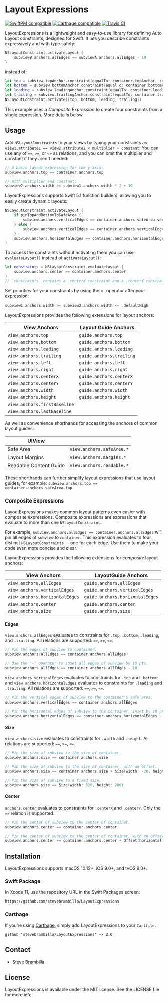 # Layout Expressions

[![SwiftPM compatible](https://img.shields.io/badge/SwiftPM-compatible-orange.svg)](#swift-package-manager) [![Carthage compatible](https://img.shields.io/badge/Carthage-compatible-4BC51D.svg?style=flat)](https://github.com/Carthage/Carthage) [![Travis CI](https://api.travis-ci.org/stevebrambilla/LayoutExpressions.svg?branch=master)](https://travis-ci.org/stevebrambilla/LayoutExpressions)

LayoutExpressions is a lightweight and easy-to-use library for defining Auto Layout constraints, designed for Swift. It lets you describe constraints expressively and with type safety:

```swift
NSLayoutConstraint.activateLayout {
    subviewB.anchors.allEdges == subviewA.anchors.allEdges - 10
}
```

instead of:

```swift
let top = subview.topAnchor.constraint(equalTo: container.topAnchor, constant: 10)
let bottom = subview.bottomAnchor.constraint(equalTo: container.bottomAnchor, constant: -10)
let leading = subview.leadingAnchor.constraint(equalTo: container.leadingAnchor, constant: 10)
let trailing = subview.trailingAnchor.constraint(equalTo: container.trailingAnchor, constant: -10)
NSLayoutConstraint.activate([top, bottom, leading, trailing])
```

This example uses a _Composite Expression_ to create four constraints from a single expression. More details below.

## Usage

Add `NSLayoutConstraints` to your views by typing your constraints as `view1.attribute1 == view2.attribute2 × multiplier + constant`.
You can use any of `==`, `>=`, or `<=` as relations, and you can omit the multiplier and constant if they aren't needed:

```swift
// A basic layout expression for the y-axis:
subview.anchors.top == container.anchors.top

// With multiplier and constant:
subview2.anchors.width >= subview1.anchors.width * 2 + 10
```

LayoutExpressions supports Swift 5.1 function builders, allowing you to easily create dynamic layouts:

```swift
NSLayoutConstraint.activateLayout {
    if pinTopAndBottomToSafeArea {
        subview.anchors.verticalEdges == container.anchors.safeArea.verticalEdges
    } else {
        subview.anchors.verticalEdges == container.anchors.verticalEdges
    }
    subview.anchors.horizontalEdges == container.anchors.horizontalEdges
)
```

To access the constraints without activating them you can use `evaluateLayout()` instead of `activateLayout()`:

```swift
let constraints = NSLayoutConstraint.evaluateLayout {
    subview.anchors.center == container.anchors.center
}
// `constraints` contains a .centerX constraint and a .centerY constraint
```

Set priorities for your constraints by using the `<~` operator after your expression:

```swift
subview1.anchors.width >= subview2.anchors.width <~ .defaultHigh
```

LayoutExpressions provides the following extensions for layout anchors:

View Anchors                 |  Layout Guide Anchors      |
-----------------------------|----------------------------|
`view.anchors.top`           | `guide.anchors.top`        |
`view.anchors.bottom`        | `guide.anchors.bottom`     |
`view.anchors.leading`       | `guide.anchors.leading`    |
`view.anchors.trailing`      | `guide.anchors.trailing`   |
`view.anchors.left`          | `guide.anchors.left`       |
`view.anchors.right`         | `guide.anchors.right`      |
`view.anchors.centerX`       | `guide.anchors.centerX`    |
`view.anchors.centerY`       | `guide.anchors.centerY`    |
`view.anchors.width`         | `guide.anchors.width`      |
`view.anchors.height`        | `guide.anchors.height`     |
`view.anchors.firstBaseline` |                            |
`view.anchors.lastBaseline`  |                            |

As well as convenience shorthands for accessing the anchors of common layout guides:

UIView                  |                           |
------------------------|---------------------------|
Safe Area               | `view.anchors.safeArea.*` |
Layout Margins          | `view.anchors.margins.*`  |
Readable Content Guide  | `view.anchors.readable.*` |

These shorthands can further simplify layout expressions that use layout guides, for example: `subview.anchors.top == container.anchors.safeArea.top`

### Composite Expressions

LayoutExpressions makes common layout patterns even easier with composite expressions. Composite expressions are expressions that evaluate to more than one `NSLayoutConstraint`.

For example, `subview.anchors.allEdges == container.anchors.allEdges` will pin all edges of `subview` to `container`. This expression evaluates to four distinct `NSLayoutConstraints` -- one for each edge. Use them to make your code even more concise and clear.

LayoutExpressions provides the following extensions for _composite_ layout anchors:

View Anchors                    | LayoutGuide Anchors              |
--------------------------------|----------------------------------|
`view.anchors.allEdges`         | `guide.anchors.allEdges`         |
`view.anchors.verticalEdges`    | `guide.anchors.verticalEdges`    |
`view.anchors.horizontalEdges`  | `guide.anchors.horizontalEdges`  |
`view.anchors.center`           | `guide.anchors.center`           |
`view.anchors.size`             | `guide.anchors.size`             |

#### Edges

`view.anchors.allEdges` evaluates to constraints for `.top`, `.bottom`, `.leading`, and `.trailing`. All relations are supported: `==`, `>=`, `<=`.

```swift
// Pin the edges of subview to container.
subview.anchors.allEdges == container.anchors.allEdges

// Use the '-' operator to inset all edges of subview by 10 pts.
subview.anchors.allEdges == container.anchors.allEdges - 10
```

`view.anchors.verticalEdges` evaluates to constraints for `.top` and `.bottom`; and `view.anchors.horizontalEdges` evaluates to constraints for `.leading` and `.trailing`. All relations are supported: `==`, `>=`, `<=`.

```swift
// Pin the vertical edges of subview to the container's safe area.
subview.anchors.verticalEdges == container.anchors.allEdges

// Pin the horizontal edges of subview to the container, inset by 10 pts.
subview.anchors.horizontalEdges == container.anchors.horizontalEdges - 10
```

#### Size

`view.anchors.size` evaluates to constraints for `.width` and `.height`. All relations are supported: `==`, `>=`, `<=`.

```swift
// Pin the size of subview to the size of container.
subview.anchors.size == container.anchors.size

// Pin the size of subview to the size of container, with an offset.
subview.anchors.size == container.anchors.size + Size(width: -20, height: -10)

// Pin the size of subview to a fixed size.
subview.anchors.size == Size(width: 320, height: 200)
```

#### Center

`anchors.center` evaluates to constraints for `.centerX` and `.centerY`. Only the `==` relation is supported.

```swift
// Pin the center of subview to the center of container.
subview.anchors.center == container.anchors.center

// Pin the center of subview to the center of container, with an offset.
subview.anchors.center == container.anchors.center + Offset(horizontal: 0, vertical: -10)
```

## Installation

LayoutExpressions supports macOS 10.13+, iOS 9.0+, and tvOS 9.0+.

### Swift Package

In Xcode 11, use the repository URL in the Swift Packages screen:

```text
https://github.com/stevebrambilla/LayoutExpressions
```

### Carthage

If you’re using [Carthage](https://github.com/Carthage/Carthage), simply add LayoutExpressions to your `Cartfile`:

```
github "stevebrambilla/LayoutExpressions" ~> 2.0
```

## Contact

- [Steve Brambilla](http://github.com/stevebrambilla)

## License

LayoutExpressions is available under the MIT license. See the LICENSE file for more info.
